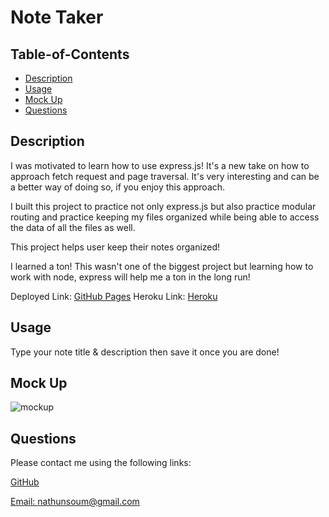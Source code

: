 # Note Taker

 

  ## Table-of-Contents

  * [Description](#description)
  * [Usage](#usage)
  * [Mock Up](#mockup)
  * [Questions](#questions)

  ## Description

  I was motivated to learn how to use express.js! It's a new take on how to approach fetch request and page traversal. It's very interesting and can be a better way of doing so, if you enjoy this approach. 

  I built this project to practice not only express.js but also practice modular routing and practice keeping my files organized while being able to access the data of all the files as well. 

  This project helps user keep their notes organized!

  I learned a ton! This wasn't one of the biggest project but learning how to work with node, express will help me a ton in the long run!
  
  Deployed Link: [GitHub Pages](https://natesoum.github.io/note-taker/)
  Heroku Link: [Heroku](https://limitless-tundra-40308.herokuapp.com/)
  ## Usage

  Type your note title & description then save it once you are done! 

  ## Mock Up 
  ![mockup](./assets/images/qrcode.jpg)

  ## Questions

  Please contact me using the following links:

  [GitHub](https://github.com/natesoum)

  [Email: nathunsoum@gmail.com](mailto:nathunsoum@gmail.com)
